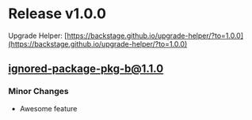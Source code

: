# Release v1.0.0

Upgrade Helper: [https://backstage.github.io/upgrade-helper/?to=1.0.0](https://backstage.github.io/upgrade-helper/?to=1.0.0)

## ignored-package-pkg-b@1.1.0

### Minor Changes

- Awesome feature
